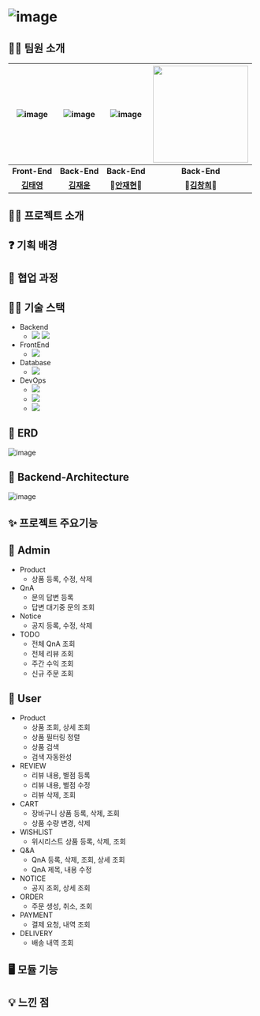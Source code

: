 # ![image](https://github.com/casealot/casealot-backend/assets/101981639/f7239b0f-2c19-4e99-a53f-ead2c79712ac)

## 🙆‍♂ 팀원 소개

| ![image](https://user-images.githubusercontent.com/110509654/227474208-7a5aeda4-d83d-435d-8eb7-8fe3aeb82edb.png) | ![image](https://user-images.githubusercontent.com/110509654/227474343-a0324a3b-c19e-4908-9351-b755d482a8e8.png) | ![image](https://user-images.githubusercontent.com/110509654/227474208-7a5aeda4-d83d-435d-8eb7-8fe3aeb82edb.png) |<img src="https://github-production-user-asset-6210df.s3.amazonaws.com/70744371/252137960-f8e80084-1f41-4bd0-90f5-fb8c394829fb.png" width="193" height="196"/>|
|:----------------------------------------------------------------------------------------------------------------:|:----------------------------------------------------------------------------------------------------------------:|:----------------------------------------------------------------------------------------------------------------:|:----------------------------------------------------------------------------------------------------------------:|
|                                                  **Front-End**                                                   |                                                   **Back-End**                                                   |                                                   **Back-End**                                                   |                                                   **Back-End**                                                   |
|                                     **[김태영](https://github.com/test12270)**                                      |                                     **[김재윤](https://github.com/JaeYooooon)**                                     |                                  **👑[안재현](https://github.com/IamAnjaehyun)👑**                                   |                                  **👑[김창희](https://github.com/dev-hee99)👑**                                   |


## 👨‍💻 프로젝트 소개
## ❓ 기획 배경
## 🤝 협업 과정
## 👨‍🔧 기술 스택

- Backend
    - <img src="https://img.shields.io/badge/SpringBoot-6DB33F?style=for-the-square&logo=SpringBoot&logoColor=white"/> <img src="https://img.shields.io/badge/Java-007396?style=for-the-square&logo=java&logoColor=white">
- FrontEnd
    - <img src="https://img.shields.io/badge/React-007396?style=for-the-square&logo=SpringBoot&logoColor=blue"/>
- Database
    - <img src="https://img.shields.io/badge/Mysql-E6B91E?style=for-the-square&logo=MySql&logoColor=white"/>
- DevOps
    - <img src="https://img.shields.io/badge/AWS-232F3E?style=for-the-square&logo=amazonaws&logoColor=white"/>
    - <img src="https://img.shields.io/badge/Docker-2496ED?style=for-the-square&logo=Docker&logoColor=white"/>
    - <img src="https://img.shields.io/badge/Jenkins-000000?style=for-the-square&logo=JENKINS&logoColor=red"/>
    
## 📑 ERD
![image](https://github.com/casealot/casealot-backend/assets/101981639/db922f8f-fbcf-4375-a714-217930050a71)

## 📄 Backend-Architecture
![image](https://github.com/casealot/casealot-backend/assets/70744371/a481b40f-8d25-4802-b333-39d823acba82)

## ✨ 프로젝트 주요기능

## 👤 Admin

- Product
    - 상품 등록, 수정, 삭제
- QnA
    - 문의 답변 등록
    - 답변 대기중 문의 조회
- Notice
    - 공지 등록, 수정, 삭제
- TODO
  - 전체 QnA 조회
  - 전체 리뷰 조회
  - 주간 수익 조회
  - 신규 주문 조회

## 👥 User

- Product
    - 상품 조회, 상세 조회
    - 상품 필터링 정렬
    - 상품 검색
    - 검색 자동완성
- REVIEW
  - 리뷰 내용, 별점 등록 
  - 리뷰 내용, 별점 수정
  - 리뷰 삭제, 조회
- CART
  - 장바구니 상품 등록, 삭제, 조회
  - 상품 수량 변경, 삭제 
- WISHLIST
  - 위시리스트 상품 등록, 삭제, 조회
- Q&A
  - QnA 등록, 삭제, 조회, 상세 조회
  - QnA 제목, 내용 수정
- NOTICE
  - 공지 조회, 상세 조회
- ORDER
  - 주문 생성, 취소, 조회
- PAYMENT
  - 결제 요청, 내역 조회 
- DELIVERY
  - 배송 내역 조회

## 🖥️ 모듈 기능
## 💡 느낀 점

